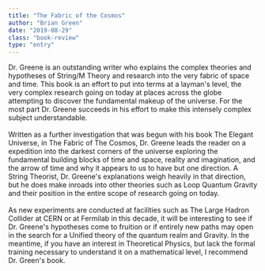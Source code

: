 ```yaml
---
title: "The Fabric of the Cosmos"
author: "Brian Green"
date: "2019-08-29"
class: "book-review"
type: "entry"
---
```


Dr. Greene is an outstanding writer who explains the complex theories and hypotheses of String/M Theory and research into the very fabric of space and time. This book is an effort to put into terms at a layman's level, the very complex research going on today at places across the globe attempting to discover the fundamental makeup of the universe. For the most part Dr. Greene succeeds in his effort to make this intensely complex subject understandable.
<br />
<br />
Written as a further investigation that was begun with his book The Elegant Universe, in The Fabric of The Cosmos, Dr. Greene leads the reader on a expedition into the darkest corners of the universe exploring the fundamental building blocks of time and space, reality and imagination, and the arrow of time and why it appears to us to have but one direction. A String Theorist, Dr. Greene's explanations weigh heavily in that direction, but he does make inroads into other theories such as Loop Quantum Gravity and their position in the entire scope of research going on today.
<br />
<br />
As new experiments are conducted at facilities such as The Large Hadron Collider at CERN or at Fermilab in this decade, it will be interesting to see if Dr. Greene's hypotheses come to fruition or if entirely new paths may open in the search for a Unified theory of the quantum realm and Gravity. In the meantime, if you have an interest in Theoretical Physics, but lack the formal training necessary to understand it on a mathematical level, I recommend Dr. Green's book.
